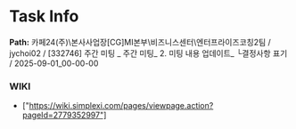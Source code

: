 # Task Info

**Path:** 카페24(주)\본사사업장\[CG]MI본부\비즈니스센터\엔터프라이즈코칭2팀 / jychoi02 / [332746] 주간 미팅 _ 주간 미팅_ 2. 미팅 내용 업데이트_ └결정사항 표기 / 2025-09-01_00-00-00

### WIKI
- ["https://wiki.simplexi.com/pages/viewpage.action?pageId=2779352997"]

